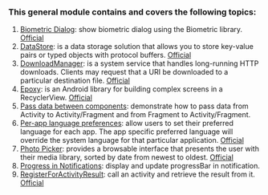 ### This general module contains and covers the following topics:

1. [Biometric Dialog](https://github.com/AsemLab/Samples/blob/main/app/src/main/java/com/asemlab/samples/ui/BiometricActivity.kt): show biometric dialog using the Biometric library. [Official](https://developer.android.com/identity/sign-in/biometric-auth)
2. [DataStore](https://github.com/AsemLab/Samples/blob/main/app/src/main/java/com/asemlab/samples/ui/DataStoreActivity.kt): is a data storage solution that allows you to store key-value pairs or typed objects with protocol buffers. [Official](https://developer.android.com/topic/libraries/architecture/datastore)
3. [DownloadManager](https://github.com/AsemLab/Samples/blob/main/app/src/main/java/com/asemlab/samples/download/FileDownloaderImp.kt): is a system service that handles long-running HTTP downloads. Clients may request that a URI be downloaded to a particular destination file. [Official](https://developer.android.com/reference/android/app/DownloadManager)
3. [Epoxy](https://github.com/AsemLab/Samples/blob/main/app/src/main/java/com/asemlab/samples/epoxy/EpoxyActivity.kt): is an Android library for building complex screens in a RecyclerView. [Official](https://github.com/airbnb/epoxy)
4. [Pass data between components](https://github.com/AsemLab/Samples/tree/main/app/src/main/java/com/asemlab/samples/passdata): demonstrate how to pass data from Activity to Activity/Fragment and from Fragment to Activity/Fragment.
5. [Per-app language preferences](https://github.com/AsemLab/Samples/blob/main/app/src/main/java/com/asemlab/samples/utils/LanguageHelper.kt):  allow users to set their preferred language for each app. The app specific preferred language will override the system language for that particular application. [Official](https://developer.android.com/guide/topics/resources/app-languages)
6. [Photo Picker](https://github.com/AsemLab/Samples/blob/main/app/src/main/java/com/asemlab/samples/ui/RegisterForResultActivity.kt): provides a browsable interface that presents the user with their media library, sorted by date from newest to oldest. [Official](https://developer.android.com/training/data-storage/shared/photopicker)
7. [Progress in Notifications](https://github.com/AsemLab/Samples/blob/main/app/src/main/java/com/asemlab/samples/ui/NotificationProgressActivity.kt): display and update progressBar in notification.
8. [RegisterForActivityResult](https://github.com/AsemLab/Samples/blob/main/app/src/main/java/com/asemlab/samples/ui/RegisterForResultActivity.kt): call an activity and retrieve the result from it. [Official](https://developer.android.com/training/basics/intents/result)
